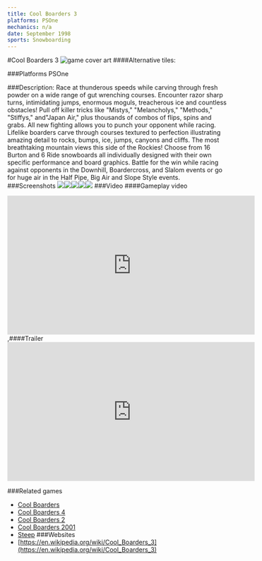 ```yaml
---
title: Cool Boarders 3
platforms: PSOne
mechanics: n/a
date: September 1998
sports: Snowboarding
---
```

#Cool Boarders 3
![game cover art](//images.igdb.com/igdb/image/upload/t_cover_big/ydg6qxmhq4q9s9aa2ds9.jpg "Logo Title Text 1")
####Alternative tiles:

###Platforms
PSOne

###Description:
Race at thunderous speeds while carving through fresh powder on a wide range of gut wrenching courses. Encounter razor sharp turns, intimidating jumps, enormous moguls, treacherous ice and countless obstacles! Pull off killer tricks like "Mistys," "Melancholys," "Methods," "Stiffys," and"Japan Air," plus thousands of combos of flips, spins and grabs. All new fighting allows you to punch your opponent while racing. Lifelike boarders carve through courses textured to perfection illustrating amazing detail to rocks, bumps, ice, jumps, canyons and cliffs. The most breathtaking mountain views this side of the Rockies! Choose from 16 Burton and 6 Ride snowboards all individually designed with their own specific performance and board graphics. Battle for the win while racing against opponents in the Downhill, Boardercross, and Slalom events or go for huge air in the Half Pipe, Big Air and Slope Style events.
###Screenshots
<a target="_blank" href="//images.igdb.com/igdb/image/upload/t_cover_big/ritkok8ew01ugsl32gvg.jpg"><img src="//images.igdb.com/igdb/image/upload/t_thumb/ritkok8ew01ugsl32gvg.jpg"/></a><a target="_blank" href="//images.igdb.com/igdb/image/upload/t_cover_big/qvsvwmxfd6miznssqikk.jpg"><img src="//images.igdb.com/igdb/image/upload/t_thumb/qvsvwmxfd6miznssqikk.jpg"/></a><a target="_blank" href="//images.igdb.com/igdb/image/upload/t_cover_big/fdcroeekgqgdr6dqsdcv.jpg"><img src="//images.igdb.com/igdb/image/upload/t_thumb/fdcroeekgqgdr6dqsdcv.jpg"/></a><a target="_blank" href="//images.igdb.com/igdb/image/upload/t_cover_big/u0bbl8qiqacgk4r404je.jpg"><img src="//images.igdb.com/igdb/image/upload/t_thumb/u0bbl8qiqacgk4r404je.jpg"/></a><a target="_blank" href="//images.igdb.com/igdb/image/upload/t_cover_big/cl46pulkw6rjmosjngh0.jpg"><img src="//images.igdb.com/igdb/image/upload/t_thumb/cl46pulkw6rjmosjngh0.jpg"/></a>
###Video
####Gameplay video

<iframe width="560" height="315" src="https://www.youtube.com/embed/FfN-6icegrc" frameborder="0" allowfullscreen></iframe>
,####Trailer

<iframe width="560" height="315" src="https://www.youtube.com/embed/lZ768NNsDAY" frameborder="0" allowfullscreen></iframe>

###Related games
* [Cool Boarders](/games/cool-boarders-20728/)
* [Cool Boarders 4](/games/cool-boarders-4-26131/)
* [Cool Boarders 2](/games/cool-boarders-2-26115/)
* [Cool Boarders 2001](/games/cool-boarders-2001-26135/)
* [Steep](/games/steep-19554/)
###Websites
* [https://en.wikipedia.org/wiki/Cool_Boarders_3](https://en.wikipedia.org/wiki/Cool_Boarders_3)
